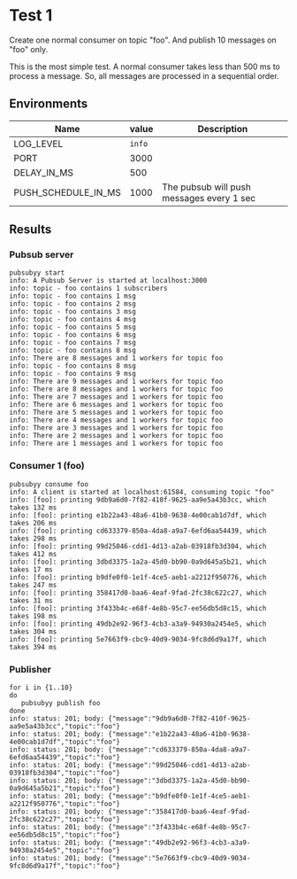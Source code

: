# Test 1
Create one normal consumer on topic "foo". And publish 10 messages on "foo" only. 

This is the most simple test. A normal consumer takes less than 500 ms to process a message. So, all messages are processed in a sequential order. 

## Environments
| Name | value | Description|
| --- | ----| --------- |
| LOG_LEVEL | `info` | 
| PORT | 3000 |  |
| DELAY_IN_MS | 500 | |
| PUSH_SCHEDULE_IN_MS | 1000 | The pubsub will push messages every 1 sec |

## Results

### Pubsub server
```
pubsubyy start
info: A Pubsub Server is started at localhost:3000
info: topic - foo contains 1 subscribers
info: topic - foo contains 1 msg
info: topic - foo contains 2 msg
info: topic - foo contains 3 msg
info: topic - foo contains 4 msg
info: topic - foo contains 5 msg
info: topic - foo contains 6 msg
info: topic - foo contains 7 msg
info: topic - foo contains 8 msg
info: There are 8 messages and 1 workers for topic foo
info: topic - foo contains 8 msg
info: topic - foo contains 9 msg
info: There are 9 messages and 1 workers for topic foo
info: There are 8 messages and 1 workers for topic foo
info: There are 7 messages and 1 workers for topic foo
info: There are 6 messages and 1 workers for topic foo
info: There are 5 messages and 1 workers for topic foo
info: There are 4 messages and 1 workers for topic foo
info: There are 3 messages and 1 workers for topic foo
info: There are 2 messages and 1 workers for topic foo
info: There are 1 messages and 1 workers for topic foo
```
### Consumer 1 (foo)

```
pubsubyy consume foo
info: A client is started at localhost:61584, consuming topic "foo"
info: [foo]: printing 9db9a6d0-7f82-410f-9625-aa9e5a43b3cc, which takes 132 ms
info: [foo]: printing e1b22a43-48a6-41b0-9638-4e00cab1d7df, which takes 206 ms
info: [foo]: printing cd633379-850a-4da8-a9a7-6efd6aa54439, which takes 298 ms
info: [foo]: printing 99d25046-cdd1-4d13-a2ab-03918fb3d304, which takes 412 ms
info: [foo]: printing 3dbd3375-1a2a-45d0-bb90-0a9d645a5b21, which takes 17 ms
info: [foo]: printing b9dfe0f0-1e1f-4ce5-aeb1-a2212f950776, which takes 247 ms
info: [foo]: printing 358417d0-baa6-4eaf-9fad-2fc38c622c27, which takes 31 ms
info: [foo]: printing 3f433b4c-e68f-4e8b-95c7-ee56db5d8c15, which takes 198 ms
info: [foo]: printing 49db2e92-96f3-4cb3-a3a9-94930a2454e5, which takes 304 ms
info: [foo]: printing 5e7663f9-cbc9-40d9-9034-9fc8d6d9a17f, which takes 394 ms
```

### Publisher
```
for i in {1..10}
do
   pubsubyy publish foo
done
info: status: 201; body: {"message":"9db9a6d0-7f82-410f-9625-aa9e5a43b3cc","topic":"foo"}
info: status: 201; body: {"message":"e1b22a43-48a6-41b0-9638-4e00cab1d7df","topic":"foo"}
info: status: 201; body: {"message":"cd633379-850a-4da8-a9a7-6efd6aa54439","topic":"foo"}
info: status: 201; body: {"message":"99d25046-cdd1-4d13-a2ab-03918fb3d304","topic":"foo"}
info: status: 201; body: {"message":"3dbd3375-1a2a-45d0-bb90-0a9d645a5b21","topic":"foo"}
info: status: 201; body: {"message":"b9dfe0f0-1e1f-4ce5-aeb1-a2212f950776","topic":"foo"}
info: status: 201; body: {"message":"358417d0-baa6-4eaf-9fad-2fc38c622c27","topic":"foo"}
info: status: 201; body: {"message":"3f433b4c-e68f-4e8b-95c7-ee56db5d8c15","topic":"foo"}
info: status: 201; body: {"message":"49db2e92-96f3-4cb3-a3a9-94930a2454e5","topic":"foo"}
info: status: 201; body: {"message":"5e7663f9-cbc9-40d9-9034-9fc8d6d9a17f","topic":"foo"}
```